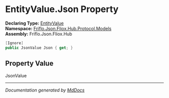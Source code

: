 ﻿<!--  
  <auto-generated>   
    The contents of this file were generated by a tool.  
    Changes to this file may be list if the file is regenerated  
  </auto-generated>   
-->

# EntityValue.Json Property

**Declaring Type:** [EntityValue](../index.md)  
**Namespace:** [Friflo.Json.Fliox.Hub.Protocol.Models](../../index.md)  
**Assembly:** Friflo.Json.Fliox.Hub

```csharp
[Ignore]
public JsonValue Json { get; }
```

## Property Value

JsonValue

___

*Documentation generated by [MdDocs](https://github.com/ap0llo/mddocs)*
